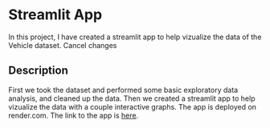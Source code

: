 # Streamlit App

In this project, I have created a streamlit app to help vizualize the data of the Vehicle dataset.
Cancel changes
## Description

First we took the dataset and performed some basic exploratory data analysis, and cleaned up the data. Then we created a streamlit app to help vizualize the data with a couple interactive graphs. The app is deployed on render.com. The link to the app is [here](https://sprint4-ygzc.onrender.com/).
